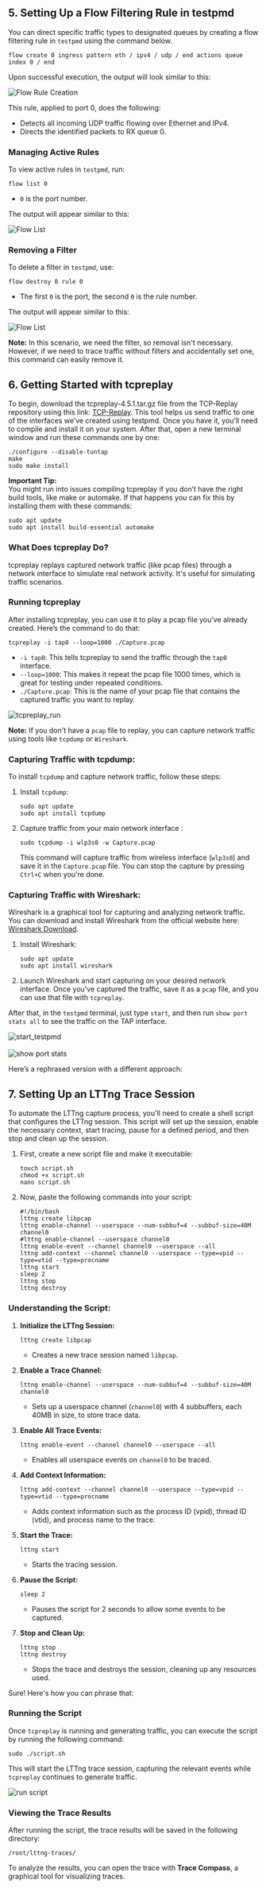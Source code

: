 ## 5. Setting Up a Flow Filtering Rule in testpmd

You can direct specific traffic types to designated queues by creating a flow filtering rule in `testpmd` using the command below.

```shell
flow create 0 ingress pattern eth / ipv4 / udp / end actions queue index 0 / end
```

Upon successful execution, the output will look similar to this:  

![Flow Rule Creation](images/create_flow_rule.png)

This rule, applied to port 0, does the following:
- Detects all incoming UDP traffic flowing over Ethernet and IPv4.
- Directs the identified packets to RX queue 0.

### Managing Active Rules

To view active rules in `testpmd`, run:  
```shell
flow list 0
```
- `0` is the port number.  

 The output will appear similar to this: 

 ![Flow List](images/flow_list.png)

### Removing a Filter

To delete a filter in `testpmd`, use:  
```shell
flow destroy 0 rule 0
```
- The first `0` is the port, the second `0` is the rule number.

The output will appear similar to this:  

  ![Flow List](images/flow_destroy.png)



**Note:** In this scenario, we need the filter, so removal isn't necessary. However, if we need to trace traffic without filters and accidentally set one, this command can easily remove it.


## 6. Getting Started with tcpreplay

To begin, download the tcpreplay-4.5.1.tar.gz file from the TCP-Replay repository using this link: [TCP-Replay](https://github.com/appneta/tcpreplay/releases/tag/v4.5.1). This tool helps us send traffic to one of the interfaces we’ve created using testpmd. Once you have it, you’ll need to compile and install it on your system. After that, open a new terminal window and run these commands one by one:

```shell
./configure --disable-tuntap
make
sudo make install
```

**Important Tip:**  
You might run into issues compiling tcpreplay if you don’t have the right build tools, like make or automake. If that happens you can fix this by installing them with these commands:

```shell
sudo apt update
sudo apt install build-essential automake
```

### What Does tcpreplay Do?
tcpreplay replays captured network traffic (like pcap files) through a network interface to simulate real network activity. It's useful for simulating traffic scenarios.

### Running tcpreplay
After installing tcpreplay, you can use it to play a pcap file you’ve already created. Here’s the command to do that:

```shell
tcpreplay -i tap0 --loop=1000 ./Capture.pcap
```

- `-i tap0`: This tells tcpreplay to send the traffic through the `tap0` interface.
- `--loop=1000`: This makes it repeat the pcap file 1000 times, which is great for testing under repeated conditions.
- `./Capture.pcap`: This is the name of your pcap file that contains the captured traffic you want to replay.


![tcpreplay_run](images/tcpreplay_run.png)



**Note:**
If you don't have a `pcap` file to replay, you can capture network traffic using tools like `tcpdump` or `Wireshark`.

### Capturing Traffic with tcpdump:

To install `tcpdump` and capture network traffic, follow these steps:

1. Install `tcpdump`:

   ```shell
   sudo apt update
   sudo apt install tcpdump
   ```

2. Capture traffic from your main network interface :

   ```shell
   sudo tcpdump -i wlp3s0 -w Capture.pcap
   ```

   This command will capture traffic from  wireless interface (`wlp3s0`) and save it in the `Capture.pcap` file. You can stop the capture by pressing `Ctrl+C` when you're done.

### Capturing Traffic with Wireshark:

Wireshark is a graphical tool for capturing and analyzing network traffic. You can download and install Wireshark from the official website here: [Wireshark Download](https://www.wireshark.org/).

1. Install Wireshark:

   ```shell
   sudo apt update
   sudo apt install wireshark
   ```

2. Launch Wireshark and start capturing on your desired network interface. Once you've captured the traffic, save it as a `pcap` file, and you can use that file with `tcpreplay`.




After that, in the ‍‍`testpmd` terminal, just type `start`, and then run `show port stats all` to see the traffic on the TAP interface.

![start_testpmd](images/start_command.png)
<br><br>
![show port stats](images/show_stats.png)


Here’s a rephrased version with a different approach:



## 7. Setting Up an LTTng Trace Session

To automate the LTTng capture process, you'll need to create a shell script that configures the LTTng session. This script will set up the session, enable the necessary context, start tracing, pause for a defined period, and then stop and clean up the session.

1. First, create a new script file and make it executable:

    ```shell
    touch script.sh
    chmod +x script.sh
    nano script.sh
    ```

2. Now, paste the following commands into your script:

    ```shell
    #!/bin/bash
    lttng create libpcap
    lttng enable-channel --userspace --num-subbuf=4 --subbuf-size=40M channel0
    #lttng enable-channel --userspace channel0
    lttng enable-event --channel channel0 --userspace --all
    lttng add-context --channel channel0 --userspace --type=vpid --type=vtid --type=procname
    lttng start
    sleep 2
    lttng stop
    lttng destroy
    ```



### Understanding the Script:


1. **Initialize the LTTng Session:**

   ```shell
   lttng create libpcap
   ```

   * Creates a new trace session named `libpcap`.

2. **Enable a Trace Channel:**

   ```shell
   lttng enable-channel --userspace --num-subbuf=4 --subbuf-size=40M channel0
   ```

   * Sets up a userspace channel (`channel0`) with 4 subbuffers, each 40MB in size, to store trace data.

4. **Enable All Trace Events:**

   ```shell
   lttng enable-event --channel channel0 --userspace --all
   ```

   * Enables all userspace events on `channel0` to be traced.

5. **Add Context Information:**

   ```shell
   lttng add-context --channel channel0 --userspace --type=vpid --type=vtid --type=procname
   ```

   * Adds context information such as the process ID (vpid), thread ID (vtid), and process name to the trace.

6. **Start the Trace:**

   ```shell
   lttng start
   ```

   * Starts the tracing session.

7. **Pause the Script:**

   ```shell
   sleep 2
   ```

   * Pauses the script for 2 seconds to allow some events to be captured.

8. **Stop and Clean Up:**

   ```shell
   lttng stop
   lttng destroy
   ```

   * Stops the trace and destroys the session, cleaning up any resources used.

Sure! Here's how you can phrase that:

### Running the Script


Once `tcpreplay` is running and generating traffic, you can execute the script by running the following command:

```shell
sudo ./script.sh
```

This will start the LTTng trace session, capturing the relevant events while `tcpreplay` continues to generate traffic.

![run script](images/run_script.png)


### Viewing the Trace Results

After running the script, the trace results will be saved in the following directory:

```
/root/lttng-traces/
```

To analyze the results, you can open the trace with **Trace Compass**, a graphical tool for visualizing traces.















